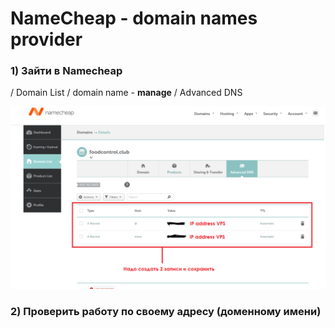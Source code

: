 # NameCheap - domain names provider

### 1) Зайти в Namecheap
/ Domain List / domain name - **manage** / Advanced DNS

![](../assets/asd.png) 

### 2) Проверить работу по своему адресу (доменному имени)
